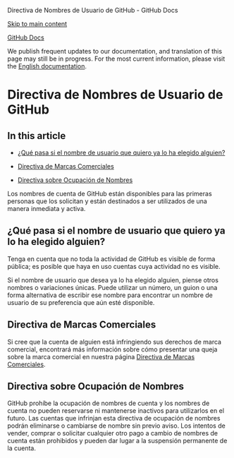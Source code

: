 Directiva de Nombres de Usuario de GitHub - GitHub Docs

[Skip to main content](#main-content)

[](/es)[GitHub Docs](/es)

We publish frequent updates to our documentation, and translation of this page may still be in progress. For the most current information, please visit the [English documentation](/en).

Directiva de Nombres de Usuario de GitHub
==========

In this article
----------

* [¿Qué pasa si el nombre de usuario que quiero ya lo ha elegido alguien?](#qué-pasa-si-el-nombre-de-usuario-que-quiero-ya-lo-ha-elegido-alguien)

* [Directiva de Marcas Comerciales](#directiva-de-marcas-comerciales)

* [Directiva sobre Ocupación de Nombres](#directiva-sobre-ocupación-de-nombres)

Los nombres de cuenta de GitHub están disponibles para las primeras personas que los solicitan y están destinados a ser utilizados de una manera inmediata y activa.

[](#qué-pasa-si-el-nombre-de-usuario-que-quiero-ya-lo-ha-elegido-alguien)[]()¿Qué pasa si el nombre de usuario que quiero ya lo ha elegido alguien?
----------

Tenga en cuenta que no toda la actividad de GitHub es visible de forma pública; es posible que haya en uso cuentas cuya actividad no es visible.

Si el nombre de usuario que desea ya lo ha elegido alguien, piense otros nombres o variaciones únicas. Puede utilizar un número, un guion o una forma alternativa de escribir ese nombre para encontrar un nombre de usuario de su preferencia que aún esté disponible.

[](#directiva-de-marcas-comerciales)[]()Directiva de Marcas Comerciales
----------

Si cree que la cuenta de alguien está infringiendo sus derechos de marca comercial, encontrará más información sobre cómo presentar una queja sobre la marca comercial en nuestra página [Directiva de Marcas Comerciales](/es/articles/github-trademark-policy).

[](#directiva-sobre-ocupación-de-nombres)[]()Directiva sobre Ocupación de Nombres
----------

GitHub prohíbe la ocupación de nombres de cuenta y los nombres de cuenta no pueden reservarse ni mantenerse inactivos para utilizarlos en el futuro. Las cuentas que infrinjan esta directiva de ocupación de nombres podrán eliminarse o cambiarse de nombre sin previo aviso. Los intentos de vender, comprar o solicitar cualquier otro pago a cambio de nombres de cuenta están prohibidos y pueden dar lugar a la suspensión permanente de la cuenta.
